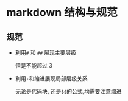 # markdown 结构与规范

## 规范

- 利用`#` 和 `##` 展现主要层级

  但是不能超过 3

- 利用`-`和缩进展现局部层级关系

  无论是代码块, 还是`$$`的公式,均需要注意缩进
